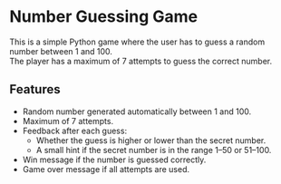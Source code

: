 # Number Guessing Game

This is a simple Python game where the user has to guess a random number between 1 and 100.  
The player has a maximum of 7 attempts to guess the correct number.

## Features
- Random number generated automatically between 1 and 100.
- Maximum of 7 attempts.
- Feedback after each guess:
  - Whether the guess is higher or lower than the secret number.
  - A small hint if the secret number is in the range 1–50 or 51–100.
- Win message if the number is guessed correctly.
- Game over message if all attempts are used.



